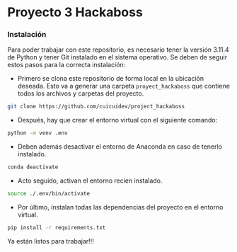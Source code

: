 # Proyecto 3 Hackaboss

### Instalación

Para poder trabajar con este repositorio, es necesario tener la versión 3.11.4 de Python y tener Git instalado en el sistema operativo. Se deben de seguir estos pasos para la correcta instalación:

- Primero se clona este repositorio de forma local en la ubicación deseada. Esto va a generar una carpeta `proyect_hackaboss` que contiene todos los archivos y carpetas del proyecto.
```sh
git clone https://github.com/cuicuidev/project_hackaboss

```

- Después, hay que crear el entorno virtual con el siguiente comando:
```sh
python -m venv .env

```

- Deben además desactivar el entorno de Anaconda en caso de tenerlo instalado.
```sh
conda deactivate

```

- Acto seguido, activan el entorno recien instalado.
```sh
source ./.env/bin/activate

```

- Por último, instalan todas las dependencias del proyecto en el entorno virtual.
```sh
pip install -r requirements.txt

```

Ya están listos para trabajar!!!